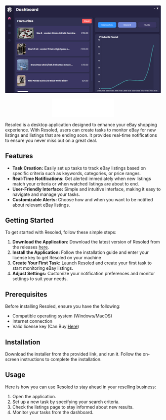 <p align="center">
  <img src="hero1.png" alt="Resoled App Image">
</p>

<p align="center">
    <img src="logo.png" alt="Resoled Logo" width="200">

</p>

Resoled is a desktop application designed to enhance your eBay shopping experience. With Resoled, users can create tasks to monitor eBay for new listings and listings that are ending soon. It provides real-time notifications to ensure you never miss out on a great deal.

## Features

- **Task Creation:** Easily set up tasks to track eBay listings based on specific criteria such as keywords, categories, or price ranges.
- **Real-Time Notifications:** Get alerted immediately when new listings match your criteria or when watched listings are about to end.
- **User-Friendly Interface:** Simple and intuitive interface, making it easy to navigate and manage your tasks.
- **Customizable Alerts:** Choose how and when you want to be notified about relevant eBay listings.

## Getting Started

To get started with Resoled, follow these simple steps:

1. **Download the Application:** Download the latest version of Resoled from the releases [here](https://github.com/ctrl-cheeb-del/Resoled/releases).
2. **Install the Application:** Follow the installation guide and enter your license key to get Resoled on your machine
3. **Create Your First Task:** Launch Resoled and create your first task to start monitoring eBay listings.
4. **Adjust Settings:** Customize your notification preferences and monitor settings to suit your needs.

## Prerequisites

Before installing Resoled, ensure you have the following:

- Compatible operating system (Windows/MacOS)
- Internet connection
- Valid license key (Can Buy [Here](https://www.resoled.it/))

## Installation

Download the installer from the provided link, and run it. Follow the on-screen instructions to complete the installation.

## Usage

Here is how you can use Resoled to stay ahead in your reselling business:

1. Open the application.
2. Set up a new task by specifying your search criteria.
3. Check the listings page to stay informed about new results.
4. Monitor your tasks from the dashboard.
